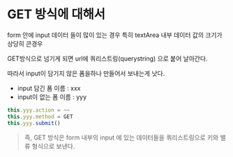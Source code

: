 # GET 방식에 대해서

form 안에 input 데이터 들이 많이 있는 경우 특히  textArea 내부 데이터 값의 크기가 상당히 큰경우

GET방식으로 넘기게 되면 url에 쿼리스트링(querystring) 으로 붙어 날아간다. 

따라서 input이 담기지 않은 폼을하나 만들어서 보내는게 낫다.

- input 담긴 폼 이름 : xxx
- input이 없는 폼 이름 : yyy

```javascript
this.yyy.action = ~~
this.yyy.method = GET
this.yyy.submit()
```

> 즉, GET 방식은 form 내부의 input 에 있는 데이터들을 쿼리스트링으로 키와 밸류 형식으로 보낸다.
